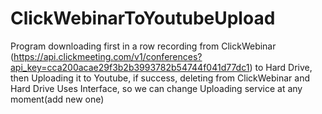 # ClickWebinarToYoutubeUpload
Program downloading first in a row recording from ClickWebinar (https://api.clickmeeting.com/v1/conferences?api_key=cca200acae29f3b2b3993782b54744f041d77dc1)
to Hard Drive, then Uploading it to Youtube, if success, deleting from ClickWebinar and Hard Drive
Uses Interface, so we can change Uploading service at any moment(add new one)

